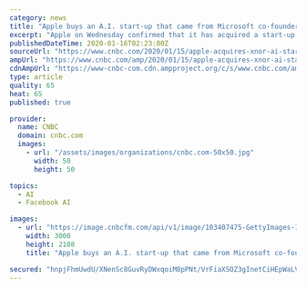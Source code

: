 ```yaml
---
category: news
title: "Apple buys an A.I. start-up that came from Microsoft co-founder Paul Allen's research lab"
excerpt: "Apple on Wednesday confirmed that it has acquired a start-up that developed software for running artificial intelligence workloads on less-powerful devices."
publishedDateTime: 2020-01-16T02:23:00Z
sourceUrl: "https://www.cnbc.com/2020/01/15/apple-acquires-xnor-ai-startup-that-spun-out-of-allen-institute.html"
ampUrl: "https://www.cnbc.com/amp/2020/01/15/apple-acquires-xnor-ai-startup-that-spun-out-of-allen-institute.html"
cdnAmpUrl: "https://www-cnbc-com.cdn.ampproject.org/c/s/www.cnbc.com/amp/2020/01/15/apple-acquires-xnor-ai-startup-that-spun-out-of-allen-institute.html"
type: article
quality: 65
heat: 65
published: true

provider:
  name: CNBC
  domain: cnbc.com
  images:
    - url: "/assets/images/organizations/cnbc.com-50x50.jpg"
      width: 50
      height: 50

topics:
  - AI
  - Facebook AI

images:
  - url: "https://image.cnbcfm.com/api/v1/image/103407475-GettyImages-146170267.jpg?v=1532564184"
    width: 3000
    height: 2108
    title: "Apple buys an A.I. start-up that came from Microsoft co-founder Paul Allen's research lab"

secured: "hnpjFhmUwdU/XNenSc8GuvRyDWxqoiM8pPNt/VrFiaXSOZ3gInetCiHEpWaLVEFPQw5QcKrGlA1wSHsCMV+NT+yn0XicEiv6vGHLjZPtSxpap0XBruq1+3KuMj7K0WsOOfk1spD9nLFv2Tqe/Ut1ZWTvFK2gZk8saJwn7T3Iidv1t16HYyaz8JYG4M+5cjkqJOjD5Eg3uN5A4cXo0vuopAHZtxMoM4Yp1EnR7NAWKjUUUJQ0JgV/vZO5GU/l9x1pJbWjC6ZMyiwrG5AWYH6APpQXiqCgvsC/huBie9QPbj01DyEwddYMZ3uYfbeH40+kXkQwYRzN2LB3+9fSb2MXYUmwYCJTAcNe0mYt3UsAO1Fdp0zG0sh/kXpvQNiILN57t5ZcVnm6++xzgHN5cARnUudC/Z7nPcqdzhLQyYMwlulgDg1f1sT7RfwNBlY6J72+4XzRPajwgrFG4iUeU4L1cw==;9qNr950jXKaCwNmnKbD6uA=="
---
```


